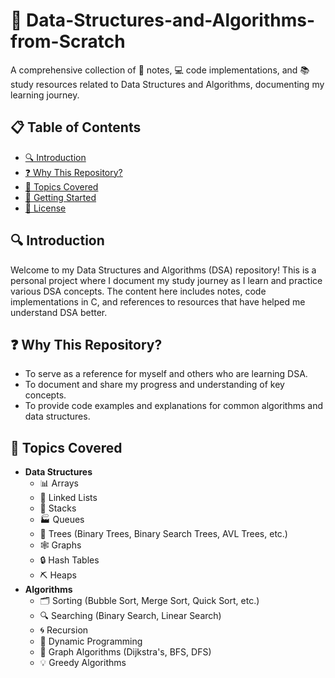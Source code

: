 # 📘 Data-Structures-and-Algorithms-from-Scratch
A comprehensive collection of 📄 notes, 💻 code implementations, and 📚 study resources related to Data Structures and Algorithms, documenting my learning journey.

## 📋 Table of Contents
- [🔍 Introduction](#introduction)
- [❓ Why This Repository?](#why-this-repository)
- [📂 Topics Covered](#topics-covered)
- [🚀 Getting Started](#getting-started)
- [📜 License](#license)

## 🔍 Introduction
Welcome to my Data Structures and Algorithms (DSA) repository! This is a personal project where I document my study journey as I learn and practice various DSA concepts. The content here includes notes, code implementations in C, and references to resources that have helped me understand DSA better.

## ❓ Why This Repository?
- To serve as a reference for myself and others who are learning DSA.
- To document and share my progress and understanding of key concepts.
- To provide code examples and explanations for common algorithms and data structures.

## 📂 Topics Covered
- **Data Structures**
  - 📊 Arrays
  - 🔗 Linked Lists
  - 🥞 Stacks
  - 🏭 Queues
  - 🌳 Trees (Binary Trees, Binary Search Trees, AVL Trees, etc.)
  - 🕸️ Graphs
  - 🔒 Hash Tables
  - ⛏️ Heaps
- **Algorithms**
  - 🗂️ Sorting (Bubble Sort, Merge Sort, Quick Sort, etc.)
  - 🔍 Searching (Binary Search, Linear Search)
  - 🌀 Recursion
  - 🧩 Dynamic Programming
  - 🏃 Graph Algorithms (Dijkstra's, BFS, DFS)
  - 💡 Greedy Algorithms




